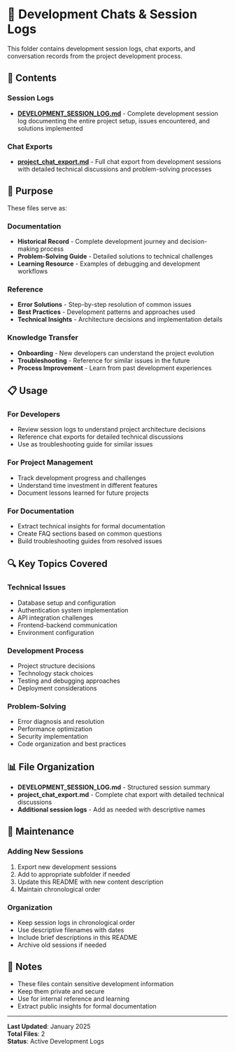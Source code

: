 # 💬 Development Chats & Session Logs

This folder contains development session logs, chat exports, and conversation records from the project development process.

## 📁 Contents

### **Session Logs**
- **[DEVELOPMENT_SESSION_LOG.md](./DEVELOPMENT_SESSION_LOG.md)** - Complete development session log documenting the entire project setup, issues encountered, and solutions implemented

### **Chat Exports**
- **[project_chat_export.md](./project_chat_export.md)** - Full chat export from development sessions with detailed technical discussions and problem-solving processes

## 🎯 Purpose

These files serve as:

### **Documentation**
- **Historical Record** - Complete development journey and decision-making process
- **Problem-Solving Guide** - Detailed solutions to technical challenges
- **Learning Resource** - Examples of debugging and development workflows

### **Reference**
- **Error Solutions** - Step-by-step resolution of common issues
- **Best Practices** - Development patterns and approaches used
- **Technical Insights** - Architecture decisions and implementation details

### **Knowledge Transfer**
- **Onboarding** - New developers can understand the project evolution
- **Troubleshooting** - Reference for similar issues in the future
- **Process Improvement** - Learn from past development experiences

## 📋 Usage

### **For Developers**
- Review session logs to understand project architecture decisions
- Reference chat exports for detailed technical discussions
- Use as troubleshooting guide for similar issues

### **For Project Management**
- Track development progress and challenges
- Understand time investment in different features
- Document lessons learned for future projects

### **For Documentation**
- Extract technical insights for formal documentation
- Create FAQ sections based on common questions
- Build troubleshooting guides from resolved issues

## 🔍 Key Topics Covered

### **Technical Issues**
- Database setup and configuration
- Authentication system implementation
- API integration challenges
- Frontend-backend communication
- Environment configuration

### **Development Process**
- Project structure decisions
- Technology stack choices
- Testing and debugging approaches
- Deployment considerations

### **Problem-Solving**
- Error diagnosis and resolution
- Performance optimization
- Security implementation
- Code organization and best practices

## 📊 File Organization

- **DEVELOPMENT_SESSION_LOG.md** - Structured session summary
- **project_chat_export.md** - Complete chat export with detailed technical discussions
- **Additional session logs** - Add as needed with descriptive names

## 🔄 Maintenance

### **Adding New Sessions**
1. Export new development sessions
2. Add to appropriate subfolder if needed
3. Update this README with new content description
4. Maintain chronological order

### **Organization**
- Keep session logs in chronological order
- Use descriptive filenames with dates
- Include brief descriptions in this README
- Archive old sessions if needed

## 📝 Notes

- These files contain sensitive development information
- Keep them private and secure
- Use for internal reference and learning
- Extract public insights for formal documentation

---

**Last Updated**: January 2025  
**Total Files**: 2  
**Status**: Active Development Logs
